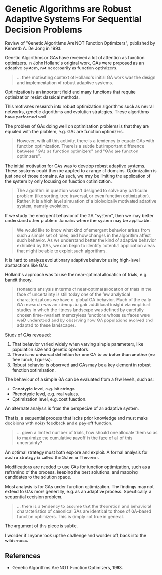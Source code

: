 # Genetic Algorithms are Robust Adaptive Systems For Sequential Decision Problems

Review of "Genetic Algorithms Are NOT Function Optimizers", published by Kennetb A. De Jong in 1993.

Genetic Algorithms or GAs have received a lot of attention as function optimizers. In John Holland's original work, GAs were proposed as an adaptive system, not necessarily as function optimizers.

> ... thee motivating context of Holland's initial GA work was the design and implementation of robust adaptive systems.

Optimization is an important field and many functions that require optimization resist classical methods.

This motivates research into robust optimization algorithms such as neural networks, genetic algorithms and evolution strategies. These algorithms have performed well.

The problem of GAs doing well on optimization problems is that they are equated with the problem, e.g. GAs are function optimizers.

> However, with all this activity, there is a tendency to equate GAs with function optimization. There is a subtle but important difference between "GAs as function optimizers" and "GAs are function optimizers".

The initial motivation for GAs was to develop robust adaptive systems. These systems could then be applied to a range of domains. Optimization is just one of those domains. As such, we may be limiting the application of the system by only focusing on function optimization.

> The algorithm in question wasn't designed to solve any particular problem (like sorting, tree traversal, or even function optimization). Rather, it is a high level simulation of a biologically motivated adaptive system, namely evolution.

If we study the emergent behavior of the GA "system", then we may better understand other problem domains where the system may be applicable.

> We would like to know what kind of emergent behavior arises from such a simple set of rules, and how changes in the algorithm affect such behavior. As we understand better the kind of adaptive behavior exhibited by GAs, we can begin to identify potential application areas that might be able to exploit such algorithms.

It is hard to analyze evolutionary adaptive behavior using high-level abstractions like GAs.

Holland's approach was to use the near-optimal allocation of trials, e.g. bandit theory.

> Honand's analysis in terms of near-optimal allocation of trials in the face of uncertainty is still today one of the few analytical characterizations we have of global GA behavior. Much of the early GA research was an attempt to gain additional insight via empirical studies in which the fitness landscape was defined by carefully chosen time-invariant memoryless functions whose surfaces were weD understood and by observing how GA populations evolved and adapted to these landscapes.

Study of GAs revealed:

1. That behavior varied widely when varying simple parameters, like population size and genetic operators.
2. There is no universal definition for one GA to be better than another (no free lunch, I guess).
3. Robust behavior is observed and GAs may be a key element in robust function optimization.

The behaviour of a simple GA can be evaluated from a few levels, such as:

* Genotypic level, e.g. bit strings.
* Phenotypic level, e.g. real values.
* Optimization level, e.g. cost function.

An alternate analysis is from the perspecive of an adaptive system.

That is, a sequential process that lacks prior knowledge and must make decisions with noisy feedback and a pay-off function.

> ... given a limited number of trials, how should one allocate them so as to maximize the cumulative payoff in the face of all of this uncertainty?

An optimal strategy must both explore and exploit. A formal analysis for such a strategy is called the Schema Theorem.

Modifications are needed to use GAs for function optimization, such as a reframing of the process, keeping the best solutions, and mapping candidates to the solution space.

Most analysis is for GAs under function optimization. The findings may not extend to GAs more generally, e.g. as an adaptive process. Specifically, a sequential decision problem.

> ... there is a tendency to assume that the theoretical and behavioral characteristics of canonical GAs are identical to those of GA-based function optimizers. This is simply not true in general.

The argument of this piece is subtle.

I wonder if anyone took up the challenge and wonder off, back into the wilderness.

## References

* Genetic Algorithms Are NOT Function Optimizers, 1993.
